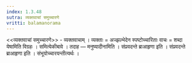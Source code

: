 ```yaml
---
index: 1.3.48
sutra: व्यक्तवाचां समुच्चारणे
vritti: balamanorama
---
```


<<व्यक्तवाचां समुच्चारणे>> - व्यक्तवाचाम् । व्यक्ताः = अज्झल्भेदेन स्पष्टोच्चारिताः वाचः = शब्दा येषामिति विग्रहः । समित्येकीबावे । तदाह —  मनुष्यादीनामिति । संप्रवदन्ते ब्राआहृणा इति । संप्रवदन्ते ब्राआहृणा इति । संभूयोच्चारयन्तीत्यर्थः । 